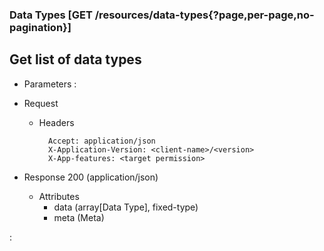 ### Data Types [GET /resources/data-types{?page,per-page,no-pagination}]

## **Get list of data types**

+ Parameters
    :[](../pagination_parameters.md)

+ Request
    + Headers
    
            Accept: application/json
            X-Application-Version: <client-name>/<version>
            X-App-features: <target permission>

+ Response 200 (application/json)
    + Attributes
        + data (array[Data Type], fixed-type)
        + meta (Meta)

:[](../error_responses.md)
